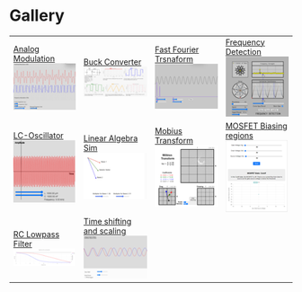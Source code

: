 # Gallery

|     |     |     |     |
| --- | --- | --- | --- |
| [Analog Modulation]( ./sims/analog-mod/index.md) ![thumbnail](./sims/thumbnails/analog-mod.png) | [Buck Converter]( ./sims/buck-converter/index.md) ![thumbnail](./sims/thumbnails/buck-converter.png) | [Fast Fourier Trsnaform]( ./sims/fft/index.md) ![thumbnail](./sims/thumbnails/fft.png) | [Frequency Detection]( ./sims/frequency-detection/index.md) ![thumbnail](./sims/thumbnails/frequency-detection.png) |
| [LC-Oscillator]( ./sims/lc-oscillator/index.md) ![thumbnail](./sims/thumbnails/lc-oscillator.png) | [Linear Algebra Sim]( ./sims/linear-algebra-sim/index.md) ![thumbnail](./sims/thumbnails/linear-algebra-sim.png) | [Mobius Transform]( ./sims/mobius-transform/index.md) ![thumbnail](./sims/thumbnails/mobius-transform.png) | [MOSFET Biasing regions]( ./sims/mosfet-biasing/index.md) ![thumbnail](./sims/thumbnails/mosfet-biasing.png) |
| [RC Lowpass Filter]( ./sims/rc-lowpass-filter/index.md) ![thumbnail](./sims/thumbnails/rc-lowpass-filter.png) | [Time shifting and scaling]( ./sims/shift&scale/index.md) ![thumbnail](./sims/thumbnails/shift&scale.png) |
